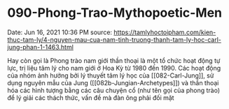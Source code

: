 # 090-Phong-Trao-Mythopoetic-Men

Date: Jun 16, 2021 10:36 PM
source: https://tamlyhoctoipham.com/kien-thuc-tam-ly/4-nguyen-mau-cua-nam-tinh-truong-thanh-tam-ly-hoc-carl-jung-phan-1-1463.html

Hay còn gọi là Phong trào nam giới thần thoại là một tổ chức hoạt động tự lực, trị liệu tâm lý cho nam giới ở Hoa Kỳ từ 1980 đến 1990. Các hoạt động của nhóm ảnh hưởng bởi lý thuyết tâm lý học của [[082-Carl-Jung]], sử dụng nguyên mẫu của Jung ([[082b-Jungian-Archetypes]]) và thần thoại hóa các hình tượng bằng các câu chuyện cổ (như tên gọi của phong trào) để lý giải các thách thức, vấn đề mà đàn ông phải đối mặt